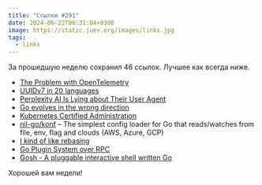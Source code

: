 ```yaml
---
title: "Ссылки #291"
date: 2024-06-22T06:31:04+0300
image: https://static.juev.org/images/links.jpg
tags: 
  - links
---
```


За прошедшую неделю сохранил 46 ссылок. Лучшее как всегда ниже.

- [The Problem with OpenTelemetry](https://cra.mr/the-problem-with-otel/)
- [UUIDv7 in 20 languages](https://antonz.org/uuidv7/)
- [Perplexity AI Is Lying about Their User Agent](https://rknight.me/blog/perplexity-ai-is-lying-about-its-user-agent/)
- [Go evolves in the wrong direction](https://itnext.io/go-evolves-in-the-wrong-direction-7dfda8a1a620)
- [Kubernetes Certified Administration](https://github.com/walidshaari/Kubernetes-Certified-Administrator)
- [nil-go/konf](https://github.com/nil-go/konf) – The simplest config loader for Go that reads/watches from file, env, flag and clouds (AWS, Azure, GCP)
- [I kind of like rebasing](https://rednafi.com/misc/on_rebasing/)
- [Go Plugin System over RPC](https://github.com/hashicorp/go-plugin)
- [Gosh - A pluggable interactive shell written Go](https://github.com/vladimirvivien/gosh)

Хорошей вам недели!
